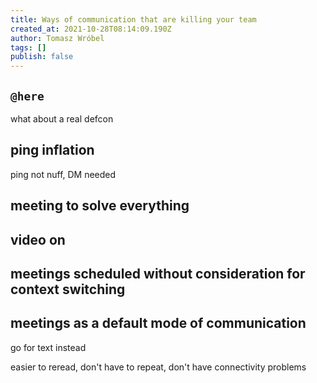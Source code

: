 ```yaml
---
title: Ways of communication that are killing your team
created_at: 2021-10-28T08:14:09.190Z
author: Tomasz Wróbel
tags: []
publish: false
---
```


## `@here`

what about  a real defcon

## ping inflation

ping not nuff, DM needed

## meeting to solve everything

## video on

## meetings scheduled without consideration for context switching

## meetings as a default mode of communication

go for text instead

easier to reread, don't have to repeat, don't have connectivity problems
